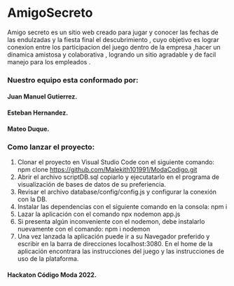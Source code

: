 
# AmigoSecreto

Amigo secreto  es un sitio web creado para  jugar  y conocer las fechas de las endulzadas y la  fiesta final el descubrimiento , cuyo objetivo es lograr conexion entre los  participacion del juego dentro de la  empresa ,hacer un dinamica amistosa y colaborativa , logrando un sitio agradable y de facil manejo para los empleados .

### Nuestro equipo esta conformado por:
#### Juan Manuel Gutierrez.
#### Esteban Hernandez.
#### Mateo Duque.

### Como lanzar el proyecto:

1. Clonar el proyecto en Visual Studio Code con el siguiente comando:
  npm clone https://github.com/Malekith101991/ModaCodigo.git 
2. Abrir el archivo scriptDB.sql copiarlo y ejecutatarlo en el programa de visualización de bases de datos de su preferiencia.
3. Revisar el archivo database/config/config.js y configurar la conexión con la DB.
4. Instalar las dependencias con el siguiente comando en la consola: npm i
5. Lazar la aplicación con el comando npx nodemon app.js
6. Si presenta algún inconveniente con el nodemon, debe instalarlo nuevamente con el comando: npm i nodemon
7. Una vez lanzada la aplicación puede ir a su Navegador preferido y escribir en la barra de direcciones localhost:3080. En el home de la aplicación encontrara las  instrucciones del juego y las instrucciones de uso de la plataforma.


#### Hackaton Código Moda 2022.
